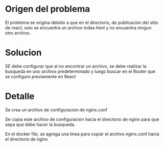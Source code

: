 # Origen del problema

El problema se origina debido a que en el directorio, de publicación del sitio de react, solo se encuentra un archivo index.html y no encuentra ningun otro archivo.

# Solucion

SE debe configurar que al no encontrar un archivo, se debe realizar la busqueda en uno archivo predeterminado y luego buscar en el Router que se configuro previamente en React

# Detalle

Se crea un archivo de configuracion de nginx.conf

Se copia este archivo de configuracion hacia el directorio de nginx para que sepa que debe hacer la busqueda.

En el docker file, se agrega una linea para copiar el archivo nginx.conf hacia el directorio de nginx